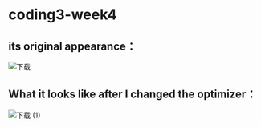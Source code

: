 # coding3-week4
## its original appearance：

![下载](https://user-images.githubusercontent.com/117812805/236269594-d88b0910-c761-45ff-81e0-50ffb4397257.png)
## What it looks like after I changed the optimizer：

![下载 (1)](https://user-images.githubusercontent.com/117812805/236269633-23e6b721-d329-474f-8c5e-89e987f96bd6.png)
